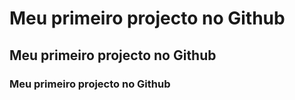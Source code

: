 # Meu primeiro projecto no Github
## Meu primeiro projecto no Github
### Meu primeiro projecto no Github